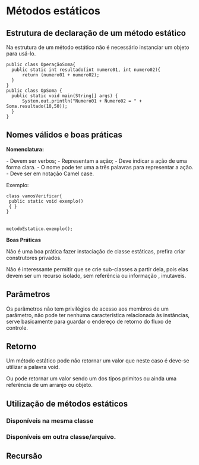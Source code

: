 <h1>Métodos estáticos</h1>
<h2>Estrutura de declaração de um método estático</h2>
<p>Na estrutura de um método estático não é necessário instanciar um objeto para usá-lo.</p>

<pre>
<code>public class OperaçãoSoma{</code>
<code>  public static int resultado(int numero01, int numero02){</code>
<code>		return (numero01 + numero02);</code>
<code>  }</code>
<code>}</code>
<code>public class OpSoma {</code>
<code>  public static void main(String[] args) {</code>
<code>		System.out.println("Numero01 + Numero02 = " + Soma.resultado(10,50));</code>
<code>  }</code>
<code>}</code>
</pre>

<h2>Nomes válidos e boas práticas</h2>
<p><b>Nomenclatura:</b></p>
<p>- Devem ser verbos;
- Representam a ação;
- Deve indicar a ação de uma forma clara.
- O nome pode ter uma a três palavras para representar a ação.
- Deve ser em notação Camel case.</p>

<p>Exemplo:</P>
<pre>
<code>class vamosVerificar{</code>
<code> public static void exemplo()</code>
<code> { }</code>
<code>}</code>
<br>
<code>metodoEstatico.exemplo();</code>
</pre>

<p><b>Boas Práticas</b></p>
<p>Não é uma boa prática fazer instaciação de classe estáticas, prefira criar construtores privados.</p>
<p>Não é interessante permitir que se crie sub-classes a partir dela, pois elas devem ser um recurso isolado, sem referência ou informação , imutaveis.</p>

<h2>Parâmetros</h2>
<p>Os parâmetros não tem privilégios de acesso aos membros de um parâmetro, não pode ter nenhuma característica relacionada às instâncias, serve basicamente para guardar o endereço de retorno do fluxo de controle.</p>

<h2>Retorno</h2>
<p>Um método estático pode não retornar um valor que neste caso é deve-se utilizar a palavra void.</p>
<p>Ou pode retornar um valor sendo um dos tipos primitos ou ainda uma referência de um arranjo ou objeto.</p>

<h2>Utilização de métodos estáticos</h2>


<h3>Disponíveis na mesma classe</h3>


<h3>Disponíveis em outra classe/arquivo.</h3> 


<h2>Recursão</h2>
